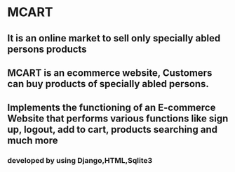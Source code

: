 # MCART
## It is an online market to sell only specially abled persons products
## MCART is an ecommerce website, Customers can buy products of specially abled persons.
## Implements the functioning of an E-commerce Website that performs various functions like sign up, logout, add to cart, products searching and much more
### developed by using Django,HTML,Sqlite3





